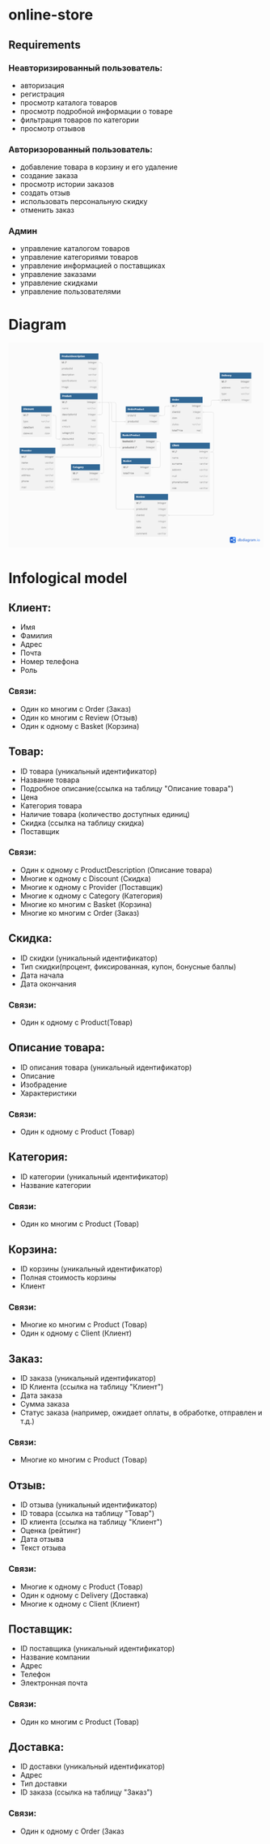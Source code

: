 # online-store
## Requirements

### Неавторизированный пользователь:
* авторизация
* регистрация
* просмотр каталога товаров
* просмотр подробной информации о товаре
* фильтрация товаров по категории
* просмотр отзывов

### Авторизорованный пользователь:
* добавление товара в корзину и его удаление
* создание заказа
* просмотр истории заказов
* создать отзыв
* использовать персональную скидку
* отменить заказ

### Админ
* управление каталогом товаров
* управление категориями товаров
* управление информацией о поставщиках
* управление заказами
* управление скидками
* управление пользователями


# Diagram
![Image alt](https://github.com/A1nzz/db-labs/raw/main/schem.png)


# Infological model

## Клиент:
* Имя 
* Фамилия 
* Адрес
* Почта
* Номер телефона
* Роль
### Связи:
* Один ко многим с Order (Заказ)
* Один ко многим с Review (Отзыв)
* Один к одному с Basket (Корзина)

## Товар:
* ID товара (уникальный идентификатор)
* Название товара
* Подробное описание(ссылка на таблицу "Описание товара")
* Цена
* Категория товара
* Наличие товара (количество доступных единиц)
* Скидка (ссылка на таблицу скидка)
* Поставщик
### Связи:
* Один к одному с ProductDescription (Описание товара)
* Многие к одному с Discount (Скидка)
* Многие к одному с Provider (Поставщик)
* Многие к одному с Category (Категория)
* Многие ко многим с Basket (Корзина)
* Многие ко многим с Order (Заказ)

## Скидка:
* ID скидки (уникальный идентификатор)
* Тип скидки(процент, фиксированная, купон, бонусные баллы)
* Дата начала
* Дата окончания
### Связи: 
* Один к одному с Product(Товар)

## Описание товара:
* ID описания товара (уникальный идентификатор)
* Описание 
* Изобрадение
* Характеристики
### Связи:
* Один к одному с Product (Товар)

## Категория:
* ID категории (уникальный идентификатор)
* Название категории
### Связи:
* Один ко многим с Product (Товар)

## Корзина:
* ID корзины (уникальный идентификатор)
* Полная стоимость корзины
* Клиент
### Связи:
* Многие ко многим с Product (Товар)
* Один к одному с Client (Клиент)

## Заказ:
* ID заказа (уникальный идентификатор)
* ID Клиента (ссылка на таблицу "Клиент")
* Дата заказа
* Сумма заказа
* Статус заказа (например, ожидает оплаты, в обработке, отправлен и т.д.)
### Связи:
* Многие ко многим с Product (Товар)

## Отзыв:
* ID отзыва (уникальный идентификатор)
* ID товара (ссылка на таблицу "Товар")
* ID клиента (ссылка на таблицу "Клиент")
* Оценка (рейтинг)
* Дата отзыва
* Текст отзыва
### Связи:
* Многие к одному с Product (Товар)
* Один к одному с Delivery (Доставка)
* Многие к одному с Client (Клиент)

## Поставщик:
* ID поставщика (уникальный идентификатор)
* Название компании
* Адрес
* Телефон
* Электронная почта
### Связи:
* Один ко многим с Product (Товар)

## Доставка: 
* ID доставки (уникальный идентификатор)
* Адрес
* Тип доставки
* ID заказа (ссылка на таблицу "Заказ")
### Связи:
* Один к одному с Order (Заказ


